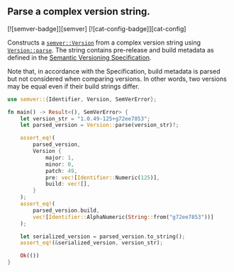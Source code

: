 ## Parse a complex version string.

[![semver-badge]][semver] [![cat-config-badge]][cat-config]

Constructs a [`semver::Version`] from a complex version string using [`Version::parse`]. The string
contains pre-release and build metadata as defined in the [Semantic Versioning Specification].

Note that, in accordance with the Specification, build metadata is parsed but not considered when
comparing versions. In other words, two versions may be equal even if their build strings differ.

```rust
use semver::{Identifier, Version, SemVerError};

fn main() -> Result<(), SemVerError> {
    let version_str = "1.0.49-125+g72ee7853";
    let parsed_version = Version::parse(version_str)?;

    assert_eq!(
        parsed_version,
        Version {
            major: 1,
            minor: 0,
            patch: 49,
            pre: vec![Identifier::Numeric(125)],
            build: vec![],
        }
    );
    assert_eq!(
        parsed_version.build,
        vec![Identifier::AlphaNumeric(String::from("g72ee7853"))]
    );

    let serialized_version = parsed_version.to_string();
    assert_eq!(&serialized_version, version_str);

    Ok(())
}
```

[`semver::Version`]: https://docs.rs/semver/*/semver/struct.Version.html
[`Version::parse`]: https://docs.rs/semver/*/semver/struct.Version.html#method.parse

[Semantic Versioning Specification]: http://semver.org/
